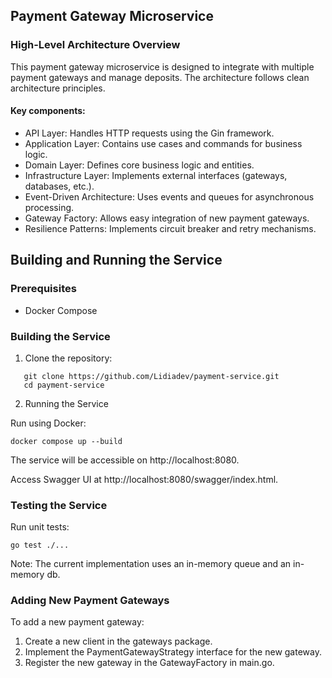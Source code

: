 ## Payment Gateway Microservice

### High-Level Architecture Overview
This payment gateway microservice is designed to integrate with multiple payment gateways and manage deposits. The architecture follows clean architecture principles.

#### Key components:

- API Layer: Handles HTTP requests using the Gin framework.
- Application Layer: Contains use cases and commands for business logic.
- Domain Layer: Defines core business logic and entities.
- Infrastructure Layer: Implements external interfaces (gateways, databases, etc.).
- Event-Driven Architecture: Uses events and queues for asynchronous processing.
- Gateway Factory: Allows easy integration of new payment gateways.
- Resilience Patterns: Implements circuit breaker and retry mechanisms.

## Building and Running the Service
### Prerequisites
- Docker Compose 

### Building the Service

1. Clone the repository:
```
   git clone https://github.com/Lidiadev/payment-service.git
   cd payment-service
```

2. Running the Service

Run using Docker:

```docker compose up --build```

The service will be accessible on http://localhost:8080.

Access Swagger UI at http://localhost:8080/swagger/index.html.

### Testing the Service

Run unit tests:

```go test ./...```


Note: The current implementation uses an in-memory queue and an in-memory db.

### Adding New Payment Gateways
To add a new payment gateway:

1. Create a new client in the gateways package.
2. Implement the PaymentGatewayStrategy interface for the new gateway.
3. Register the new gateway in the GatewayFactory in main.go.
